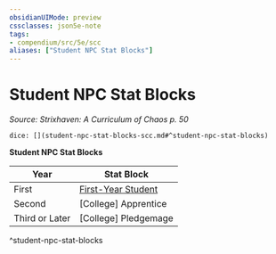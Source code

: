 ```yaml
---
obsidianUIMode: preview
cssclasses: json5e-note
tags:
- compendium/src/5e/scc
aliases: ["Student NPC Stat Blocks"]
---
```

# Student NPC Stat Blocks
*Source: Strixhaven: A Curriculum of Chaos p. 50* 

`dice: [](student-npc-stat-blocks-scc.md#^student-npc-stat-blocks)`

**Student NPC Stat Blocks**

| Year | Stat Block |
|------|------------|
| First | [First-Year Student](/3-Mechanics/CLI/bestiary/humanoid/first-year-student-scc.md) |
| Second | [College] Apprentice |
| Third or Later | [College] Pledgemage |
^student-npc-stat-blocks